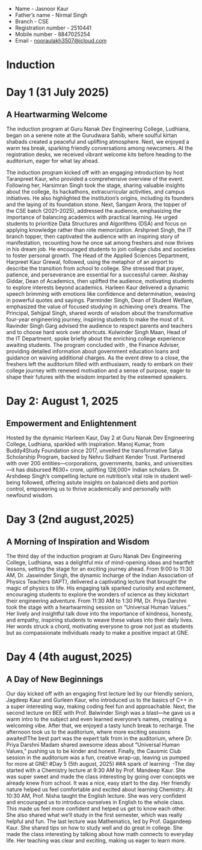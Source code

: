 - Name - Jasnoor Kaur
- Father’s name - Nirmal Singh
- Branch - CSE
- Registration number - 2510441
- Mobile number - 8847025254
- Email - nooraulakh3507@icloud.com
# Induction
# Day 1 (31 July 2025)
## A Heartwarming Welcome

The induction program at Guru Nanak Dev Engineering College, Ludhiana, began on a serene note at the Gurudwara Sahib, where soulful kirtan shabads created a peaceful and uplifting atmosphere. Next, we enjoyed a warm tea break, sparking friendly conversations among newcomers. At the registration desks, we received vibrant welcome kits before heading to the auditorium, eager for what lay ahead.

The induction program kicked off with an engaging introduction by host Taranpreet Kaur, who provided a comprehensive overview of the event. Following her, Harsimran Singh took the stage, sharing valuable insights about the college, its hackathons, extracurricular activities, and campus initiatives. He also highlighted the institution’s origins, including its founders and the laying of its foundation stone. Next, Sangam Arora, the topper of the CSE batch (2021–2025), addressed the audience, emphasizing the importance of balancing academics with practical learning. He urged students to prioritize Data Structures and Algorithms (DSA) and focus on applying knowledge rather than rote memorization.
Arshpreet Singh, the IT branch topper, then captivated the audience with an inspiring story of manifestation, recounting how he once sat among freshers and now thrives in his dream job. He encouraged students to join college clubs and societies to foster personal growth. The Head of the Applied Sciences Department, Harpreet Kaur Grewal, followed, using the metaphor of an airport to describe the transition from school to college. She stressed that prayer, patience, and perseverance are essential for a successful career. Akshay Giddar, Dean of Academics, then uplifted the audience, motivating students to explore interests beyond academics.
Harleen Kaur delivered a dynamic speech brimming with emotions like confidence and determination, weaving in powerful quotes and sayings. Parminder Singh, Dean of Student Welfare, emphasized the value of focused studying in achieving one’s dreams. The Principal, Sehijpal Singh, shared words of wisdom about the transformative four-year engineering journey, inspiring students to make the most of it. Ravinder Singh Garg advised the audience to respect parents and teachers and to choose hard work over shortcuts. Kulwinder Singh Maan, Head of the IT Department, spoke briefly about the enriching college experience awaiting students.
The program concluded with               , the Finance Adviser, providing detailed information about government education loans and guidance on waiving additional charges. As the event drew to a close, the freshers left the auditorium filled with enthusiasm, ready to embark on their college journey with renewed motivation and a sense of purpose, eager to shape their futures with the wisdom imparted by the esteemed speakers.

# Day 2: August 1, 2025
## Empowerment and Enlightenment

Hosted by the dynamic Harleen Kaur, Day 2 at Guru Nanak Dev Engineering College, Ludhiana, sparkled with inspiration. Manoj Kumar, from Buddy4Study Foundation since 2017, unveiled the transformative Satya Scholarship Program, backed by Nehru Sidhant Kender Trust. Partnered with over 200 entities—corporations, governments, banks, and universities—it has disbursed ₹630+ crore, uplifting 128,000+ Indian scholars.
Dr. Arshdeep Singh’s compelling lecture on nutrition’s vital role in student well-being followed, offering astute insights on balanced diets and portion control, empowering us to thrive academically and personally with newfound wisdom.

# Day 3 (2nd august,2025)
## A Morning of Inspiration and Wisdom
The third day of the induction program at Guru Nanak Dev Engineering College, Ludhiana, was a delightful mix of mind-opening ideas and heartfelt lessons, setting the stage for an exciting journey ahead. From 9:00 to 11:30 AM, Dr. Jaswinder Singh, the dynamic Incharge of the Indian Association of Physics Teachers (IAPT), delivered a captivating lecture that brought the magic of physics to life. His engaging talk sparked curiosity and excitement, encouraging students to explore the wonders of science as they kickstart their engineering adventure.
From 11:30 AM to 1:30 PM, Dr. Priya Darshni took the stage with a heartwarming session on “Universal Human Values.” Her lively and insightful talk dove into the importance of kindness, honesty, and empathy, inspiring students to weave these values into their daily lives. Her words struck a chord, motivating everyone to grow not just as students but as compassionate individuals ready to make a positive impact at GNE.

# Day 4 (4th august,2025)
## A Day of New Beginnings

Our day kicked off with an engaging first lecture led by our friendly seniors, Jagdeep Kaur and Gurleen Kaur, who introduced us to the basics of C++ in a super interesting way, making coding feel fun and approachable. Next, the second lecture on BEE with Prof. Balwinder Singh was a blast—he gave us a warm intro to the subject and even learned everyone’s names, creating a welcoming vibe. After that, we enjoyed a tasty lunch break to recharge. The afternoon took us to the auditorium, where more exciting sessions awaited!The best part was the expert talk from in the auditorium, where Dr. Priya Darshni Madam shared awesome ideas about “Universal Human Values,” pushing us to be kinder and honest. Finally, the Causmic Club session  in the auditorium was a fun, creative wrap-up, leaving us pumped for more at GNE!
#Day 5 (5th august, 2025)
##A spark of learning 
-The day started with a Chemistry lecture at 9:30 AM by Prof. Mandeep Kaur. She was super sweet and made the class interesting by going over concepts we already knew from school. It was a nice, easy start to the day. Her friendly nature helped us feel comfortable and excited about learning Chemistry.
At 10:30 AM, Prof. Nisha taught the English lecture. She was very confident and encouraged us to introduce ourselves in English to the whole class. This made us feel more confident and helped us get to know each other. She also shared what we’ll study in the first semester, which was really helpful and fun.
The last lecture was Mathematics, led by Prof. Gagandeep Kaur. She shared tips on how to study well and do great in college. She made the class interesting by talking about how math connects to everyday life. Her teaching was clear and exciting, making us eager to learn more.




